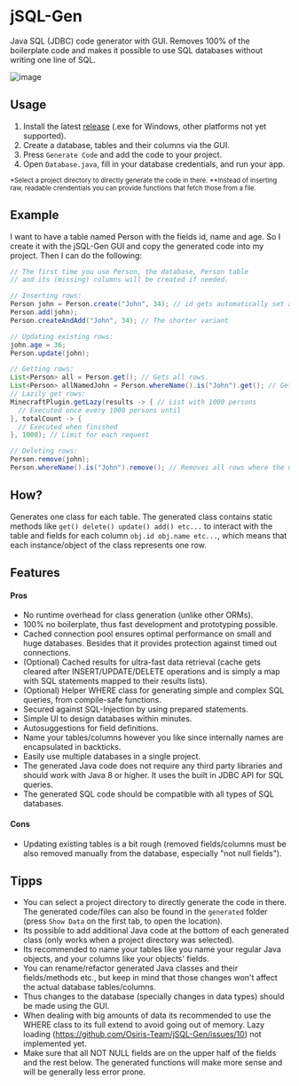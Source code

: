 # jSQL-Gen
Java SQL (JDBC) code generator with GUI. Removes 100% of the boilerplate code and makes
it possible to use SQL databases without writing one line of SQL.

![image](https://user-images.githubusercontent.com/59899645/195866082-e0602e28-dad0-4321-b9e5-318645caa17f.png)

## Usage
1. Install the latest [release](https://github.com/Osiris-Team/jSQL-Gen/releases/tag/latest) (.exe for Windows, other platforms not yet supported).
2. Create a database, tables and their columns via the GUI. 
3. Press `Generate Code` and add the code to your project.
4. Open `Database.java`, fill in your database credentials, and run your app.

<p>
<sub>
*Select a project directory to directly generate the code in there.
**Instead of inserting raw, readable crendentials you can provide functions that fetch
those from a file.
</sub>
</p>

## Example
I want to have a table named Person with the fields id, name and age. So I create it with the jSQL-Gen GUI and copy
the generated code into my project. Then I can do the following:
```java
// The first time you use Person, the database, Person table 
// and its (missing) columns will be created if needed.

// Inserting rows:
Person john = Person.create("John", 34); // id gets automatically set and incremented
Person.add(john);
Person.createAndAdd("John", 34); // The shorter variant

// Updating existing rows:
john.age = 36;
Person.update(john);

// Getting rows:
List<Person> all = Person.get(); // Gets all rows.
List<Person> allNamedJohn = Person.whereName().is("John").get(); // Gets all rows where the name equals "John"
// Lazily get rows:
MinecraftPlugin.getLazy(results -> { // List with 1000 persons
  // Executed once every 1000 persons until 
}, totalCount -> {
  // Executed when finished
}, 1000); // Limit for each request 

// Deleting rows:
Person.remove(john);
Person.whereName().is("John").remove(); // Removes all rows where the name equals "John"
```

## How?
Generates one class for each table.
The generated class contains static methods like `get() delete() update() add() etc...` to interact with the table
and fields for each column `obj.id obj.name etc...`, which means that each instance/object
of the class represents one row.

## Features

#### Pros
- No runtime overhead for class generation (unlike other ORMs).
- 100% no boilerplate, thus fast development and prototyping possible.
- Cached connection pool ensures optimal performance on small and huge databases.
Besides that it provides protection against timed out connections.
- (Optional) Cached results for ultra-fast data retrieval 
(cache gets cleared after INSERT/UPDATE/DELETE operations and is
simply a map with SQL statements mapped to their results lists).
- (Optional) Helper WHERE class for generating simple and complex SQL queries, from compile-safe functions.
- Secured against SQL-Injection by using prepared statements.
- Simple UI to design databases within minutes.
- Autosuggestions for field definitions.
- Name your tables/columns however you like since internally names are encapsulated in backticks.
- Easily use multiple databases in a single project.
- The generated Java code does not require any third party libraries and should work with Java 8 or higher. It uses the built in JDBC API for SQL queries.
- The generated SQL code should be compatible with all types of SQL databases.

#### Cons
- Updating existing tables is a bit rough (removed fields/columns must be also removed manually from the database, especially "not null fields").

## Tipps
- You can select a project directory to directly generate the code in there. The generated code/files can also be found in the `generated` folder (press `Show Data` on the first tab, to open the location).
- Its possible to add additional Java code at the bottom of each generated class (only works when a project directory was selected).
- Its recommended to name your tables like you name your regular
Java objects, and your columns like your objects' fields.
- You can rename/refactor generated Java classes and their fields/methods etc., but keep
in mind that those changes won't affect the actual database tables/columns.
- Thus changes to the database (specially changes in data types) should be made using the GUI.
- When dealing with big amounts of data its recommended to use the WHERE class to its full extend to avoid going out of memory. 
Lazy loading (https://github.com/Osiris-Team/jSQL-Gen/issues/10) not implemented yet.
- Make sure that all NOT NULL fields are on the upper half of the fields and the rest below. The generated functions will make more sense and will
be generally less error prone.
